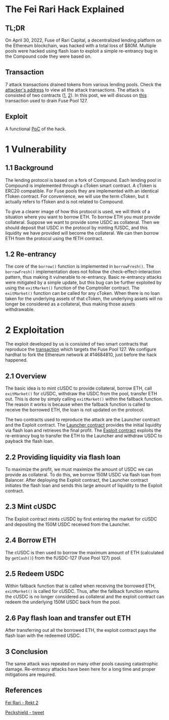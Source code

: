 # The Fei Rari Hack Explained

## TL;DR
On April 30, 2022, Fuse of Rari Capital, a decentralized lending platform on the Ethereum blockchain, was hacked with a total loss of $80M. Multiple pools were hacked using flash loan to exploit a simple re-entrancy bug in the Compound code they were based on.

## Transaction
7 attack transactions drained tokens from various lending pools. Check the [attacker's address](https://etherscan.io/address/0x6162759edad730152f0df8115c698a42e666157f) to view all the attack transactions. The attack is consisted of two contracts ([1](https://etherscan.io/address/0x6162759edad730152f0df8115c698a42e666157f), [2](https://etherscan.io/address/0x6162759edad730152f0df8115c698a42e666157f)). In this post, we will discuss on [this](https://etherscan.io/tx/0xab486012f21be741c9e674ffda227e30518e8a1e37a5f1d58d0b0d41f6e76530) transaction used to drain Fuse Pool 127.

## Exploit
A functional [PoC](https://github.com/papr1ka2/poc) of the hack.


# 1 Vulnerability
## 1.1 Background
The lending protocol is based on a fork of Compound. Each lending pool in Compound is implemented through a cToken smart contract. A cToken is ERC20 compatible. For Fuse pools they are implemented with an identical fToken contract. For convenience, we will use the term cToken, but it actually refers to fToken and is not related to Compound.

To give a clearer image of how this protocol is used, we will think of a situation where you want to borrow ETH. To borrow ETH you must provide collateral. Suppose we want to provide some USDC as collateral. Then we should deposit that USDC in the protocol by minting fUSDC, and this liquidity we have provided will become the collateral. We can then borrow ETH from the protocol using the fETH contract.

## 1.2 Re-entrancy
The core of the `borrow()` function is implemented in `borrowFresh()`. The `borrowFresh()` implementation does not follow the check-effect-interaction pattern, thus making it vulnerable to re-entrancy. Basic re-entrancy attacks were mitigated by a simple update, but this bug can be further exploited by using the `exitMarket()` function of the Comptroller contract. The `exitMarket()` function can be called for any cToken. When there is no loan taken for the underlying assets of that cToken, the underlying assets will no longer be considered as a collateral, thus making those assets withdrawable.

# 2 Exploitation
The exploit developed by us is consisted of two smart contracts that reproduce the [transaction](https://etherscan.io/tx/0xab486012f21be741c9e674ffda227e30518e8a1e37a5f1d58d0b0d41f6e76530) which targets the Fuse Pool 127. We configure hardhat to fork the Ethereum network at #14684810, just before the hack happened.

## 2.1 Overview
The basic idea is to mint cUSDC to provide collateral, borrow ETH, call `exitMarket()` for cUSDC, withdraw the USDC from the pool, transfer ETH out. This is done by simply calling `exitMarket()` within the fallback function. The reason it works is because when the fallback function is called to receive the borrowed ETH, the loan is not updated on the protocol.

The two contracts used to reproduce the attack are the Launcher contract and the Exploit contract.
The [Launcher contract](https://github.com/papr1ka2/poc/blob/master/contracts/Launcher.sol) provides the initial liquidity via flash loan and retrieves the final profit.
The [Exploit contract](https://github.com/papr1ka2/poc/blob/master/contracts/Exploit.sol) exploits the re-entrancy bug to transfer the ETH to the Launcher and withdraw USDC to payback the flash loan.

## 2.2 Providing liquidity via flash loan
To maximize the profit, we must maximize the amount of USDC we can provide as collateral. To do this, we borrow 150M USDC via flash loan from Balancer.
After deploying the Exploit contract, the Launcher contract initiates the flash loan and sends this large amount of liquidity to the Exploit contract.

## 2.3 Mint cUSDC
The Exploit contract mints cUSDC by first entering the market for cUSDC and depositing the 150M USDC received from the Launcher.

## 2.4 Borrow ETH
The cUSDC is then used to borrow the maximum amount of ETH (calculated by `getCash()`) from the fUSDC-127 (Fuse Pool 127) pool.

## 2.5 Redeem USDC
Within fallback function that is called when receiving the borrowed ETH, `exitMarket()` is called for cUSDC. Thus, after the fallback function returns the cUSDC is no longer considered as collateral and the exploit contract can redeem the underlying 150M USDC back from the pool.

## 2.6 Pay flash loan and transfer out ETH
After transferring out all the borrowed ETH, the exploit contract pays the flash loan with the redeemed USDC.

## 3 Conclusion
The same attack was repeated on many other pools causing catastrophic damage. Re-entrancy attacks have been here for a long time and proper mitigations are required.

## References
[Fei Rari - Rekt 2](https://rekt.news/fei-rari-rekt/)

[Peckshield - tweet](https://twitter.com/peckshield/status/1520369315698016256)